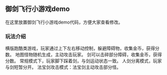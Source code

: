 ## 御剑飞行小游戏demo
在这里放置御剑飞行小游戏demo代码，方便大家查看修改。

### 玩法介绍
横版跑酷类游戏，玩家通过上下左右移动控制，躲避障碍物，收集金币，获得分数。
地图怪物随机生成，主动攻击玩家。
剑可以击碎部分障碍，收集金币，获得分数。
常规模式下，玩家脚下踩着剑，与剑运动状态一致。
人剑分离模式，玩家与剑短暂分开。
法宝剑攻击模式：法宝剑主动攻击部分怪。